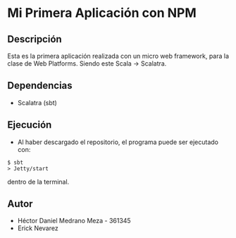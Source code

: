 # Mi Primera Aplicación con NPM

## Descripción

Esta es la primera aplicación realizada con un micro web framework, para la clase de Web Platforms. Siendo este Scala -> Scalatra.

## Dependencias

* Scalatra (sbt)

## Ejecución

* Al haber descargado el repositorio, el programa puede ser ejecutado con:
```
$ sbt
> Jetty/start
``` 
dentro de la terminal.

## Autor

* Héctor Daniel Medrano Meza - 361345
* Erick Nevarez

